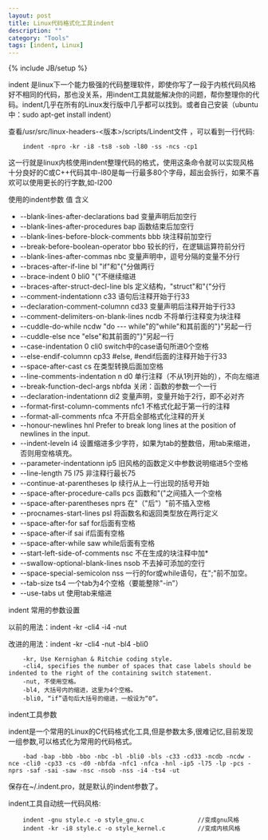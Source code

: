 ```yaml
---
layout: post
title: Linux代码格式化工具indent
description: ""
category: "Tools"
tags: [indent, Linux]
---
```

{% include JB/setup %}

indent 是linux下一个能力极强的代码整理软件，即使你写了一段于内核代码风格好不相同的代码，那也没关系，用indent工具就能解决你的问题，帮你整理你的代码。indent几乎在所有的Linux发行版中几乎都可以找到。或者自己安装（ubuntu中：sudo apt-get  install  indent）

查看/usr/src/linux-headers-<版本>/scripts/Lindent文件 ，可以看到一行代码:

        indent -npro -kr -i8 -ts8 -sob -l80 -ss -ncs -cp1

这一行就是linux内核使用indent整理代码的格式，使用这条命令就可以实现风格十分良好的C或C++代码其中-l80是每一行最多80个字母，超出会拆行，如果不喜欢可以使用更长的行字数,如-l200

使用的indent参数 值 含义 

* --blank-lines-after-declarations  bad  变量声明后加空行  
* --blank-lines-after-procedures  bap  函数结束后加空行  
* --blank-lines-before-block-comments  bbb  块注释前加空行  
* --break-before-boolean-operator  bbo  较长的行，在逻辑运算符前分行  
* --blank-lines-after-commas  nbc  变量声明中，逗号分隔的变量不分行  
* --braces-after-if-line  bl  "if"和"{"分做两行  
* --brace-indent 0  bli0  "{"不继续缩进  
* --braces-after-struct-decl-line  bls  定义结构，"struct"和"{"分行  
* --comment-indentationn  c33  语句后注释开始于行33  
* --declaration-comment-columnn  cd33  变量声明后注释开始于行33  
* --comment-delimiters-on-blank-lines  ncdb  不将单行注释变为块注释  
* --cuddle-do-while  ncdw  "do --- while"的"while"和其前面的"}"另起一行  
* --cuddle-else  nce  "else"和其前面的"}"另起一行  
* --case-indentation 0  cli0  switch中的case语句所进0个空格  
* --else-endif-columnn  cp33  #else, #endif后面的注释开始于行33  
* --space-after-cast  cs  在类型转换后面加空格  
* --line-comments-indentation n  d0  单行注释（不从1列开始的），不向左缩进  
* --break-function-decl-args  nbfda  关闭：函数的参数一个一行  
* --declaration-indentationn  di2  变量声明，变量开始于2行，即不必对齐  
* --format-first-column-comments  nfc1  不格式化起于第一行的注释  
* --format-all-comments  nfca  不开启全部格式化注释的开关  
* --honour-newlines  hnl  Prefer to break long lines at the position of newlines in the input.  
* --indent-leveln  i4  设置缩进多少字符，如果为tab的整数倍，用tab来缩进，否则用空格填充。  
* --parameter-indentationn  ip5  旧风格的函数定义中参数说明缩进5个空格  
* --line-length 75  l75  非注释行最长75  
* --continue-at-parentheses  lp  续行从上一行出现的括号开始  
* --space-after-procedure-calls  pcs  函数和"("之间插入一个空格  
* --space-after-parentheses  nprs  在"（"后"）"前不插入空格  
* --procnames-start-lines  psl  将函数名和返回类型放在两行定义  
* --space-after-for  saf  for后面有空格  
* --space-after-if  sai  if后面有空格  
* --space-after-while  saw  while后面有空格  
* --start-left-side-of-comments  nsc  不在生成的块注释中加*  
* --swallow-optional-blank-lines  nsob  不去掉可添加的空行  
* --space-special-semicolon  nss  一行的for或while语句，在";"前不加空。  
* --tab-size  ts4  一个tab为4个空格（要能整除"-in"）  
* --use-tabs  ut  使用tab来缩进 

indent 常用的参数设置

以前的用法：indent -kr -cli4 -i4 -nut <filename>

改进的用法：indent -kr -cli4 -nut -bl4 -bli0 <filename>

        -kr, Use Kernighan & Ritchie coding style.
        -cli4, specifies the number of spaces that case labels should be indented to the right of the containing switch statement.
        -nut, 不使用空格。
        -bl4, 大括号内的缩进，这里为4个空格。
        -bli0, “if”语句后大括号的缩进，一般设为“0”。

indent工具参数

indent是一个常用的Linux的C代码格式化工具,但是参数太多,很难记忆,目前发现一组参数,可以格式化为常用的代码格式。

        -bad -bap -bbb -bbo -nbc -bl -bli0 -bls -c33 -cd33 -ncdb -ncdw -nce -cli0 -cp33 -cs -d0 -nbfda -nfc1 -nfca -hnl -ip5 -l75 -lp -pcs -nprs -saf -sai -saw -nsc -nsob -nss -i4 -ts4 -ut

保存在~/.indent.pro，就是默认的indent参数了。

indent工具自动统一代码风格:

        indent -gnu style.c -o style_gnu.c               //变成gnu风格
        indent -kr -i8 style.c -o style_kernel.c         //变成内核风格
